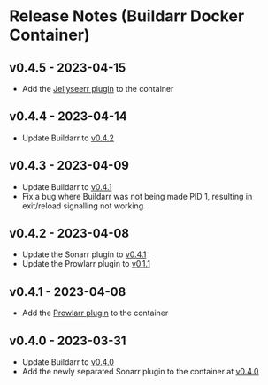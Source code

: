 # Release Notes (Buildarr Docker Container)

## v0.4.5 - 2023-04-15

* Add the [Jellyseerr plugin](../plugins/jellyseerr/index.md) to the container

## v0.4.4 - 2023-04-14

* Update Buildarr to [v0.4.2](../release-notes.md#v042-2023-04-14)

## v0.4.3 - 2023-04-09

* Update Buildarr to [v0.4.1](../release-notes.md#v041-2023-04-09)
* Fix a bug where Buildarr was not being made PID 1, resulting in exit/reload signalling not working

## v0.4.2 - 2023-04-08

* Update the Sonarr plugin to [v0.4.1](../plugins/sonarr/release-notes.md#v041-2023-04-08)
* Update the Prowlarr plugin to [v0.1.1](../plugins/prowlarr/release-notes.md#v011-2023-04-08)

## v0.4.1 - 2023-04-08

* Add the [Prowlarr plugin](../plugins/prowlarr/index.md) to the container

## v0.4.0 - 2023-03-31

* Update Buildarr to [v0.4.0](../release-notes.md#v040-2023-03-31)
* Add the newly separated Sonarr plugin to the container at [v0.4.0](../plugins/sonarr/release-notes.md#v040-2023-03-31)
